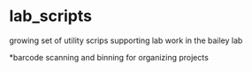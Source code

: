 # lab_scripts
growing set of utility scrips supporting lab work in the bailey lab 


*barcode scanning and binning for organizing projects 
